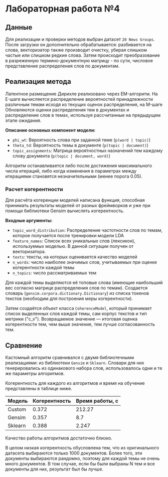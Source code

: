 # Лабораторная работа №4

## Данные
Для реализации и проверки методов выбран датасет `20 News Groups`. После загрузки он дополнительно обрабатывается: разбивается на слова, векторизатор также производит очистку, убирая слишком частые или слишком редкие слова. Затем происходит преобразование в разреженную термино-документную матрицу - по сути, числовое представление распределения слов по документам.

## Реализация метода
Латентное размещение Дирихле реализовано через EM-алгоритм. На E-шаге вычисляется распределение вероятностей принадлежности различным темам исходя из текущих оценок распределения, на M-шаге Обновляются оценки распределения тем в документах и распределение слов в темах, используя рассчитанные на предыдущем этапе ожидания. 

**Описание основных компонент модели:**
* `phi_wt`: Вероятность слова при заданной теме (`p(word | topic)`)
* `theta_td`: Вероятность темы в документе (`p(topic | document)`)
* `topic_assignments`: Матрица вероятностных назначений тем каждому слову документа (`p(topic | document, word)`)

Алгоритм останавливается либо после достижения максимального числа итераций, либо когда изменения в параметрах между итерациями становятся незначительными (менее порога 0.05).

### Расчет когерентности

Для расчёта когеренции моделей написана функция, способная принимать результаты моделей от разных фреймворков и уже при помощи библиотеки Gensim вычислять когерентность.

**Входные аргументы:**
* `topic_word_distribution`: Распределение частотности слов по темам, которое получается после тренировки модели LDA
* `feature_names`: Список всех уникальных слов (лексикон), используемых моделью. В данной ситуации получен от векторизатора.
* `texts`: тексты, на которых оценивается качество моделей
* `n_words`: число наиболее значимых слов, учитываемых при оценке когерентности каждой темы
* `n_topics`: число рассматриваемых тем

Для каждой темы выделяются её топовые слова (имеющие наибольший вес согласно матрице распределения слов по темам). Создается словарь (`gensim.corpora.dictionary.Dictionary`) из списка токенов текстов (необходим для построения меры когерентности).

Затем создаётся объект класса `CoherenceModel`, который принимает список выделенных слов каждой темы, сам корпус текстов и тип метрики ("c_v").
Возвращаемое значение — итоговая оценка когерентности тем, чем выше значение, тем лучше согласованность тем.

## Сравнение
Кастомный алгоритм сравнивался с двумя библиотечными реализациями: из библиотеки `Gensim` и `Sklearn`. Словари для них генерировались из одинакового набора слов, использовалось одни и те же параметры алгоритмов. 

Когерентность для каждого из алгоритмов и время на обучение представлены в таблице ниже.

| Модель  | Когерентность | Время работы, с |
|---------|-------|--------|
| Custom  | 0.372 | 212.27 |
| Gensim  | 0.357 | 8.7 |
| Sklearn | 0.388 | 2.247 |

Качество работы алгоритмов достаточно близко.

В целом низкая когерентность обусловлена тем, что из оригинального датасета выбираются только 1000 документов. Более того, эти документы выбираются рандомно, поэтому для каждой темы не очень много документов. В том случае, если бы были выбраны N тем и все документы для них, результат был бы лучше.